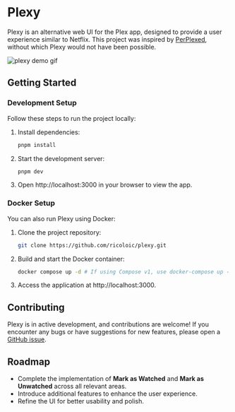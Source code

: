 # Plexy

Plexy is an alternative web UI for the Plex app, designed to provide a user experience similar to Netflix. This project was inspired by [PerPlexed](https://github.com/Ipmake/PerPlexed), without which Plexy would not have been possible.

![plexy demo gif](https://raw.githubusercontent.com/ricoloic/plexy/main/demo.gif)

## Getting Started

### Development Setup

Follow these steps to run the project locally:

1. Install dependencies:
    ```bash
    pnpm install
    ```
2. Start the development server:
    ```bash
    pnpm dev
    ```
3. Open http://localhost:3000 in your browser to view the app.

### Docker Setup

You can also run Plexy using Docker:

1. Clone the project repository:
    ```bash
    git clone https://github.com/ricoloic/plexy.git
    ```
2. Build and start the Docker container:
    ```bash
    docker compose up -d # If using Compose v1, use docker-compose up -d
    ```
3. Access the application at http://localhost:3000.

## Contributing

Plexy is in active development, and contributions are welcome! If you encounter any bugs or have suggestions for new features, please open a [GitHub issue](https://github.com/ricoloic/plexy/issues/new).

## Roadmap

- Complete the implementation of **Mark as Watched** and **Mark as Unwatched** across all relevant areas.
- Introduce additional features to enhance the user experience.
- Refine the UI for better usability and polish.